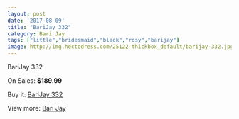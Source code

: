 ```yaml
---
layout: post
date: '2017-08-09'
title: "BariJay 332"
category: Bari Jay
tags: ["little","bridesmaid","black","rosy","barijay"]
image: http://img.hectodress.com/25122-thickbox_default/barijay-332.jpg
---
```

BariJay 332

On Sales: **$189.99**
<a href="https://www.hectodress.com/bari-jay/11545-barijay-332.html"><amp-img layout="responsive" width="600" height="600" src="//img.hectodress.com/25122-thickbox_default/barijay-332.jpg" alt="BariJay 332 0" /></a>
<a href="https://www.hectodress.com/bari-jay/11545-barijay-332.html"><amp-img layout="responsive" width="600" height="600" src="//img.hectodress.com/25123-thickbox_default/barijay-332.jpg" alt="BariJay 332 1" /></a>

Buy it: [BariJay 332](https://www.hectodress.com/bari-jay/11545-barijay-332.html "BariJay 332")

View more: [Bari Jay](https://www.hectodress.com/183-bari-jay "Bari Jay")